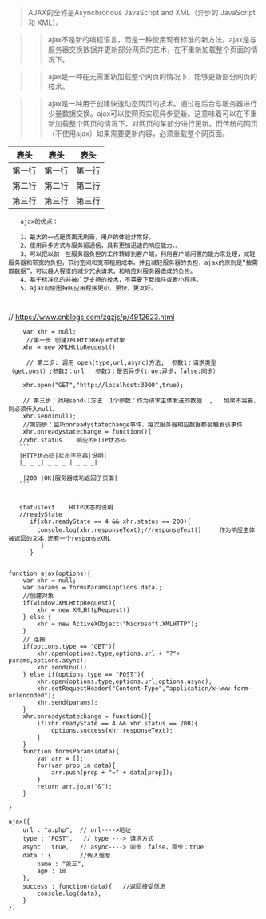 
>AJAX的全称是Asynchronous JavaScript and XML（异步的 JavaScript 和 XML）。

>>ajax不是新的编程语言，而是一种使用现有标准的新方法。ajax是与服务器交换数据并更新部分网页的艺术，在不重新加载整个页面的情况下。

>>ajax是一种在无需重新加载整个网页的情况下，能够更新部分网页的技术。

>>ajax是一种用于创建快速动态网页的技术。通过在后台与服务器进行少量数据交换。ajax可以使网页实现异步更新。这意味着可以在不重新加载整个网页的情况下，对网页的某部分进行更新。而传统的网页（不使用ajax）如果需要更新内容，必须重载整个网页面。

| 表头 | 表头 | 表头 |
| --- | --- | --- |
|第一行|第一行|第一行|
|第二行|第二行|第二行|
|第三行|第三行|第三行|

```
　　ajax的优点：

　　1、最大的一点是页面无刷新，用户的体验非常好。
　　2、使用异步方式与服务器通信，具有更加迅速的响应能力。。
　　3、可以把以前一些服务器负担的工作转嫁到客户端，利用客户端闲置的能力来处理，减轻服务器和带宽的负担，节约空间和宽带租用成本。并且减轻服务器的负担，ajax的原则是“按需取数据”，可以最大程度的减少冗余请求，和响应对服务器造成的负担。
　　4、基于标准化的并被广泛支持的技术，不需要下载插件或者小程序。
　　5、ajax可使因特网应用程序更小、更快，更友好。


```

```

```
// https://www.cnblogs.com/zqzjs/p/4912623.html

        var xhr = null;
         //第一步 创建XMLHttpRequet对象
        xhr = new XMLHttpRequest()
    
         // 第二步: 调用 open(type,url,async)方法,  参数1：请求类型（get,post）;参数2：url   参数3：是否异步(true:异步，false:同步）
     
        xhr.open("GET","http://localhost:3000",true);
       
        // 第三步：调用send()方法  1个参数：作为请求主体发送的数据  ,   如果不需要，则必须传入null。
        xhr.send(null);
        //第四步：监听onreadystatechange事件，每次服务器相应数据都会触发该事件
        xhr.onreadystatechange = function(){
       //xhr.status    响应的HTTP状态码
       ```
       |HTTP状态码|状态字符串|说明|
       |_ _ _| _ _ _ | _ _ _|
       
        |200 |OK|服务器成功返回了页面|
       ```
       
       
       statusText    HTTP状态的说明
       //readyState
          if(xhr.readyState == 4 && xhr.status == 200){
            console.log(xhr.responseText);//responseText()     作为响应主体被返回的文本,还有一个responseXML
             }
          }
```

function ajax(options){
    var xhr = null;
    var params = formsParams(options.data);
    //创建对象
    if(window.XMLHttpRequest){
        xhr = new XMLHttpRequest()
    } else {
        xhr = new ActiveXObject("Microsoft.XMLHTTP");
    }
    // 连接
    if(options.type == "GET"){
        xhr.open(options.type,options.url + "?"+ params,options.async);
        xhr.send(null)
    } else if(options.type == "POST"){
        xhr.open(options.type,options.url,options.async);
        xhr.setRequestHeader("Content-Type","application/x-www-form-urlencoded");
        xhr.send(params);
    }
    xhr.onreadystatechange = function(){
        if(xhr.readyState == 4 && xhr.status == 200){
            options.success(xhr.responseText);
        }
    }
    function formsParams(data){
        var arr = [];
        for(var prop in data){
            arr.push(prop + "=" + data[prop]);
        }
        return arr.join("&");
    }
 
}
 
ajax({
    url : "a.php",  // url---->地址
    type : "POST",   // type ---> 请求方式
    async : true,   // async----> 同步：false，异步：true 
    data : {        //传入信息
        name : "张三",
        age : 18
    },
    success : function(data){   //返回接受信息
        console.log(data);
    }
})

```
